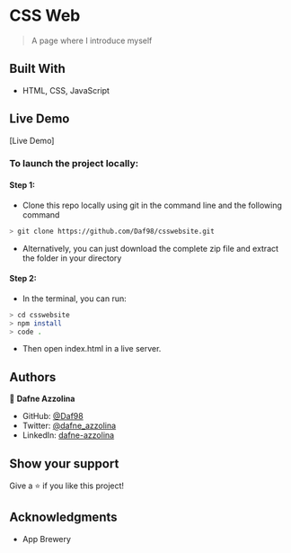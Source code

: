 # CSS Web

> A page where I introduce myself

## Built With

- HTML, CSS, JavaScript

## Live Demo

[Live Demo]
### To launch the project locally:
#### Step 1:
- Clone this repo locally using git in the command line and the following command
 ```bash
 > git clone https://github.com/Daf98/csswebsite.git
 ```
- Alternatively, you can just download the complete zip file and extract the folder in your directory
#### Step 2:
- In the terminal, you can run:
```bash
> cd csswebsite
> npm install
> code .
```
- Then open index.html in a live server.

## Authors

👤 **Dafne Azzolina**

- GitHub: [@Daf98](https://github.com/Daf98)
- Twitter: [@dafne_azzolina](https://twitter.com/dafne_azzolina)
- LinkedIn: [dafne-azzolina](https://www.linkedin.com/in/dafne-azzolina/)

## Show your support

Give a ⭐️ if you like this project!

## Acknowledgments

- App Brewery